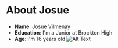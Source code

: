 # About Josue 

* **Name**: Josue Vilmenay
* **Education**: I'm a Junior at Brockton High
* **Age**: I'm 16 years old
![Alt Text](https://www.google.com/url?sa=i&source=images&cd=&cad=rja&uact=8&ved=2ahUKEwjKwI3Bk4DlAhWMVN8KHVexCeYQjRx6BAgBEAQ&url=%2Furl%3Fsa%3Di%26source%3Dimages%26cd%3D%26ved%3D%26url%3Dhttps%253A%252F%252Fwww.enterprisenews.com%252Fnews%252F20160930%252Ftwo-days-of-fights-at-brockton-high-lead-to-8-arrests-16-suspensions%26psig%3DAOvVaw38fRN-UrtMlAyTYGAQ-wIY%26ust%3D1570194195487665&psig=AOvVaw38fRN-UrtMlAyTYGAQ-wIY&ust=1570194195487665)


